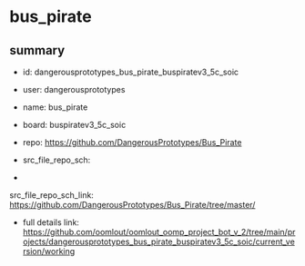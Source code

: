 # bus_pirate
 
## summary 
* id: dangerousprototypes_bus_pirate_buspiratev3_5c_soic
* user: dangerousprototypes
* name: bus_pirate
* board: buspiratev3_5c_soic
* repo: https://github.com/DangerousPrototypes/Bus_Pirate



* src_file_repo_sch: 
*
 src_file_repo_sch_link: https://github.com/DangerousPrototypes/Bus_Pirate/tree/master/
* full details link: https://github.com/oomlout/oomlout_oomp_project_bot_v_2/tree/main/projects/dangerousprototypes_bus_pirate_buspiratev3_5c_soic/current_version/working  






